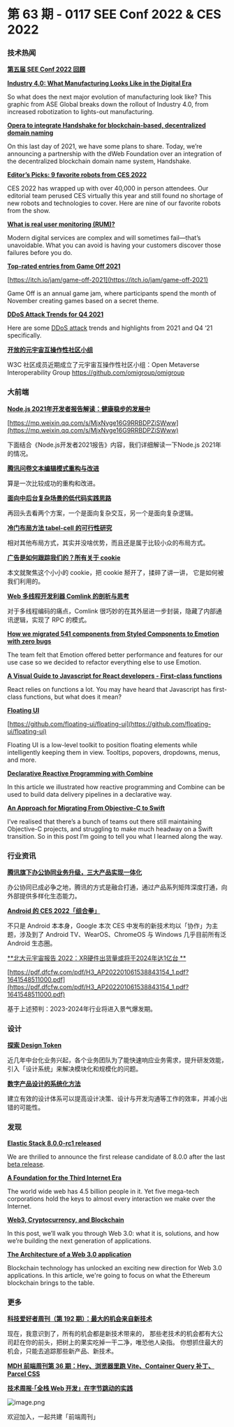 # 第 63 期 - 0117 SEE Conf 2022 & CES 2022
### 技术热闻
[**第五届 SEE Conf 2022 回顾**](https://www.yuque.com/seeconf/2022)


[**Industry 4.0: What Manufacturing Looks Like in the Digital Era**](https://www.visualcapitalist.com/industry-4-0-what-manufacturing-looks-like-in-the-digital-era/)

So what does the next major evolution of manufacturing look like? This graphic from ASE Global breaks down the rollout of Industry 4.0, from increased robotization to lights-out manufacturing.

[**Opera to integrate Handshake for blockchain-based, decentralized domain naming**](https://blogs.opera.com/news/2021/12/opera-handshake-hns-partnership/)

On this last day of 2021, we have some plans to share. Today, we’re announcing a partnership with the dWeb Foundation over an integration of the decentralized blockchain domain name system, Handshake.

[**Editor’s Picks: 9 favorite robots from CES 2022**](https://www.therobotreport.com/editors-picks-9-favorite-robots-ces-2022/)

CES 2022 has wrapped up with over 40,000 in person attendees. Our editorial team perused CES virtually this year and still found no shortage of new robots and technologies to cover. Here are nine of our favorite robots from the show.

[**What is real user monitoring (RUM)?**](https://www.dynatrace.com/news/blog/what-is-real-user-monitoring/)

Modern digital services are complex and will sometimes fail—that’s unavoidable. What you can avoid is having your customers discover those failures before you do.

[**Top-rated entries from Game Off 2021**](https://github.blog/2022-01-13-top-entries-from-game-off-2021/)


[https://itch.io/jam/game-off-2021](https://itch.io/jam/game-off-2021)

Game Off is an annual game jam, where participants spend the month of November creating games based on a secret theme.

[**DDoS Attack Trends for Q4 2021**](https://blog.cloudflare.com/ddos-attack-trends-for-2021-q4/)

Here are some [DDoS attack](https://www.cloudflare.com/en-gb/learning/ddos/what-is-a-ddos-attack/) trends and highlights from 2021 and Q4 ‘21 specifically.

[**开放的元宇宙互操作性社区小组**](https://mp.weixin.qq.com/s/KKF2LCuHJBo6BEKclvU7jw)

W3C 社区成员近期成立了元宇宙互操作性社区小组：Open Metaverse Interoperability Group
https://github.com/omigroup/omigroup

### 大前端
[**Node.js 2021年开发者报告解读：健康稳步的发展中**](https://nodersurvey.github.io/reporters/)


[https://mp.weixin.qq.com/s/MjxNvge16G9RRBDPZiSWww](https://mp.weixin.qq.com/s/MjxNvge16G9RRBDPZiSWww)

下面结合《Node.js开发者2021报告》内容，我们详细解读一下Node.js 2021年的情况。

[**腾讯问卷文本编辑模式重构与改进**](https://mp.weixin.qq.com/s/3VMMBT7fvyd6WdEgBt-t7Q)

算是一次比较成功的重构和改进。

[**面向中后台复杂场景的低代码实践思路**](https://mp.weixin.qq.com/s/lyGMFdIlRSNcauy9XHuZQw)

再回头去看两个方案，一个是面向复杂交互，另一个是面向复杂逻辑。

[**冷门布局方法 tabel-cell 的可行性研究**](https://mp.weixin.qq.com/s/a3HFIv74PH6LWgHnVRsfKg)

相对其他布局方式，其实并没啥优势，而且还是属于比较小众的布局方式。

[**广告是如何跟踪我们的？所有关于 cookie**](https://mp.weixin.qq.com/s/ZIhEn-Z36YxM5eVemyuo8w)

本文就聚焦这个小小的 cookie，把 cookie 掰开了，揉碎了讲一讲， 它是如何被我们利用的。

[**Web 多线程开发利器 Comlink 的剖析与思考**](https://mp.weixin.qq.com/s/gcIDZ-Kwk8WVyBA_CmLIuQ)

对于多线程编码的痛点，Comlink 很巧妙的在其外层进一步封装，隐藏了内部通讯逻辑，实现了 RPC 的模式。

[**How we migrated 541 components from Styled Components to Emotion with zero bugs**](https://storybook.js.org/blog/541-components-from-styled-components-to-emotion/)

The team felt that Emotion offered better performance and features for our use case so we decided to refactor everything else to use Emotion.

[**A Visual Guide to Javascript for React developers - First-class functions**](https://alexsidorenko.com/blog/react-javascript-first-class-functions/)

React relies on functions a lot. You may have heard that Javascript has first-class functions, but what does it mean?

[**Floating UI**](https://floating-ui.com/)


[https://github.com/floating-ui/floating-ui](https://github.com/floating-ui/floating-ui)

Floating UI is a low-level toolkit to position floating elements while intelligently keeping them in view. Tooltips, popovers, dropdowns, menus, and more.

[**Declarative Reactive Programming with Combine**](https://defagos.github.io/declarative_reactive_programming_with_combine/)

In this article we illustrated how reactive programming and Combine can be used to build data delivery pipelines in a declarative way.

[**An Approach for Migrating From Objective-C to Swift**](https://www.steveonstuff.com/2022/01/13/migrating-from-objc-to-swift.html)

I’ve realised that there’s a bunch of teams out there still maintaining Objective-C projects, and struggling to make much headway on a Swift transition. So in this post I’m going to tell you what I learned along the way.

### 行业资讯
[**腾讯旗下办公协同业务升级，三大产品实现一体化**](https://mp.weixin.qq.com/s/-Gi1s-Ks40_S2mOFNZMUmQ)

办公协同已成必争之地，腾讯的方式是融合打通，通过产品系列矩阵深度打通，向外部提供多样化生态能力。

[**Android 的 CES 2022「组合拳」**](https://update.substack.com/p/refresh-22)

不只是 Android 本本身，Google 本次 CES 中发布的新技术均以「协作」为主题，涉及到了 Android TV、WearOS、ChromeOS 与 Windows 几乎目前所有泛 Android 生态圈。

[**北大元宇宙报告 2022：XR硬件出货量或将于2024年达1亿台 **](https://www.sohu.com/a/515859853_250147)


[https://pdf.dfcfw.com/pdf/H3_AP202201061538843154_1.pdf?1641548511000.pdf](https://pdf.dfcfw.com/pdf/H3_AP202201061538843154_1.pdf?1641548511000.pdf)

基于上述预判：2023-2024年行业将进入景气爆发期。

### 设计
[**探索 Design Token**](https://mp.weixin.qq.com/s/WaYEzb4l1QwqlzR6e12Hsg)

近几年中台化业务兴起，各个业务团队为了能快速响应业务需求，提升研发效能，引入「设计系统」来解决模块化和规模化的问题。

[**数字产品设计的系统化方法**](https://mp.weixin.qq.com/s/QLYVQR_G4zYgZ7KrCSgsiw)

建立有效的设计体系可以提高设计决策、设计与开发沟通等工作的效率，并减小出错的可能性。

### 发现
[**Elastic Stack 8.0.0-rc1 released**](https://www.elastic.co/cn/blog/elastic-stack-8-0-0-rc1-release)

We are thrilled to announce the first release candidate of 8.0.0 after the last [beta release](https://www.elastic.co/blog/preview-elastic-8-0-beta-stack-security-by-default-natural-language-processing-and-more).

[**A Foundation for the Third Internet Era**](https://www.decentralizedinter.net/blog/a-foundation-for-the-third-internet-era)

The world wide web has 4.5 billion people in it. Yet five mega-tech corporations hold the keys to almost every interaction we make over the Internet.

[**Web3, Cryptocurrency, and Blockchain**](https://8thlight.com/blog/web3-development/)

In this post, we’ll walk you through Web 3.0: what it is, solutions, and how we’re building the next generation of applications.

[**The Architecture of a Web 3.0 application**](https://www.preethikasireddy.com/post/the-architecture-of-a-web-3-0-application)

Blockchain technology has unlocked an exciting new direction for Web 3.0 applications. In this article, we're going to focus on what the Ethereum blockchain brings to the table.

### 更多
[**科技爱好者周刊（第 192 期）：最大的机会来自新技术**](https://www.ruanyifeng.com/blog/2022/01/weekly-issue-192.html)

现在，我意识到了，所有的机会都是新技术带来的， 那些老技术的机会都有大公司赶在你的前头，把树上的果实吃掉一干二净，唯恐他人染指。 你想抓住最大的机会，只能去追踪那些新产品、新技术。

[**MDH 前端周刊第 36 期：Hey、浏览器里跑 Vite、Container Query 补丁、Parcel CSS**](https://mp.weixin.qq.com/s/bVz6dc8CCRKbDM4GKxfIsw)


[**技术周报·「全栈 Web 开发」在字节跳动的实践**](https://mp.weixin.qq.com/s/p1Oqrfa4uHKpMPLb37y8bQ)

![image.png](https://cdn.nlark.com/yuque/0/2020/png/85771/1605930034828-7fc81343-651f-4a15-8465-eebe5a23cf61.png#crop=0&crop=0&crop=1&crop=1&height=31&id=C5Hpa&margin=%5Bobject%20Object%5D&name=image.png&originHeight=90&originWidth=2186&originalType=binary&ratio=1&rotation=0&showTitle=false&size=14325&status=done&style=none&title=&width=746)


欢迎加入，一起共建「前端周刊」
